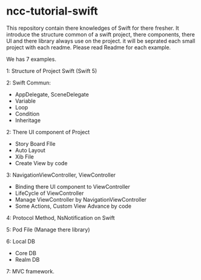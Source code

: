 # ncc-tutorial-swift
This repository contain there knowledges of Swift for there fresher. It introduce the structure common of a swift project, there components, there UI and there library always use on the project. it will be seprated each small project with each readme. Please read Readme for each example.

We has 7 examples.

1: Structure of Project Swift (Swift 5)

2: Swift Commun:
  - AppDelegate, SceneDelegate
  - Variable
  - Loop
  - Condition
  - Inheritage 
  
2: There UI component of Project
  - Story Board FIle
  - Auto Layout
  - Xib File
  - Create View by code
  
3: NavigationViewController, ViewController
  - Binding there UI component to ViewController
  - LifeCycle of ViewController
  - Manage ViewController by NavigationViewController
  - Some Actions, Custom View Advance by code
  
4: Protocol Method, NsNotification on Swift

5: Pod File (Manage there library)

6: Local DB 
  - Core DB 
  - Realm DB
  
7: MVC framework.

